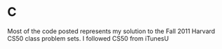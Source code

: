 # C
Most of the code posted represents my solution to the Fall 2011 Harvard CS50 class problem sets. I followed CS50 from iTunesU
